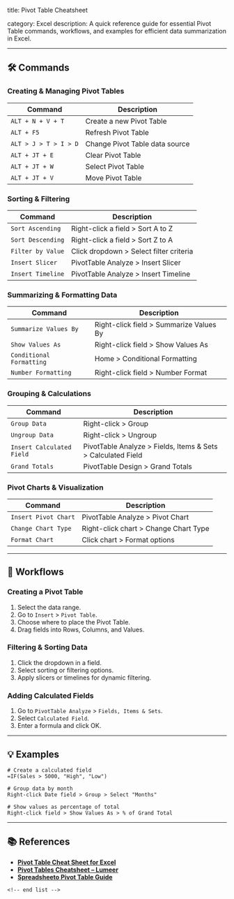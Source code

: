 title: Pivot Table Cheatsheet

category: Excel
description: A quick reference guide for essential Pivot Table commands, workflows, and examples for efficient data summarization in Excel.

---

## 🛠️ Commands

### **Creating & Managing Pivot Tables**

| Command                 | Description                    |
| ----------------------- | ------------------------------ |
| `ALT + N + V + T`     | Create a new Pivot Table       |
| `ALT + F5`            | Refresh Pivot Table            |
| `ALT > J > T > I > D` | Change Pivot Table data source |
| `ALT + JT + E`        | Clear Pivot Table              |
| `ALT + JT + W`        | Select Pivot Table             |
| `ALT + JT + V`        | Move Pivot Table               |

### **Sorting & Filtering**

| Command             | Description                             |
| ------------------- | --------------------------------------- |
| `Sort Ascending`  | Right-click a field > Sort A to Z       |
| `Sort Descending` | Right-click a field > Sort Z to A       |
| `Filter by Value` | Click dropdown > Select filter criteria |
| `Insert Slicer`   | PivotTable Analyze > Insert Slicer      |
| `Insert Timeline` | PivotTable Analyze > Insert Timeline    |

### **Summarizing & Formatting Data**

| Command                    | Description                             |
| -------------------------- | --------------------------------------- |
| `Summarize Values By`    | Right-click field > Summarize Values By |
| `Show Values As`         | Right-click field > Show Values As      |
| `Conditional Formatting` | Home > Conditional Formatting           |
| `Number Formatting`      | Right-click field > Number Format       |

### **Grouping & Calculations**

| Command                     | Description                                                  |
| --------------------------- | ------------------------------------------------------------ |
| `Group Data`              | Right-click > Group                                          |
| `Ungroup Data`            | Right-click > Ungroup                                        |
| `Insert Calculated Field` | PivotTable Analyze > Fields, Items & Sets > Calculated Field |
| `Grand Totals`            | PivotTable Design > Grand Totals                             |

### **Pivot Charts & Visualization**

| Command                | Description                           |
| ---------------------- | ------------------------------------- |
| `Insert Pivot Chart` | PivotTable Analyze > Pivot Chart      |
| `Change Chart Type`  | Right-click chart > Change Chart Type |
| `Format Chart`       | Click chart > Format options          |

---

## 🔄 Workflows

### **Creating a Pivot Table**

1. Select the data range.
2. Go to `Insert` > `Pivot Table`.
3. Choose where to place the Pivot Table.
4. Drag fields into Rows, Columns, and Values.

### **Filtering & Sorting Data**

1. Click the dropdown in a field.
2. Select sorting or filtering options.
3. Apply slicers or timelines for dynamic filtering.

### **Adding Calculated Fields**

1. Go to `PivotTable Analyze` > `Fields, Items & Sets`.
2. Select `Calculated Field`.
3. Enter a formula and click OK.

---

## 💡 Examples

```excel
# Create a calculated field
=IF(Sales > 5000, "High", "Low")

# Group data by month
Right-click Date field > Group > Select "Months"

# Show values as percentage of total
Right-click field > Show Values As > % of Grand Total
```

---

## 📚 References

- **[Pivot Table Cheat Sheet for Excel](https://excelgraduate.com/pivot-table-cheat-sheet/)**
- **[Pivot Tables Cheatsheet – Lumeer](https://www.lumeer.io/pivot-tables-cheatsheet/)**
- **[Spreadsheeto Pivot Table Guide](https://spreadsheeto.com/wp-content/uploads/2020/05/Cheat-sheet-Pivot-Tables.pdf)**

```
<!-- end list -->
```
